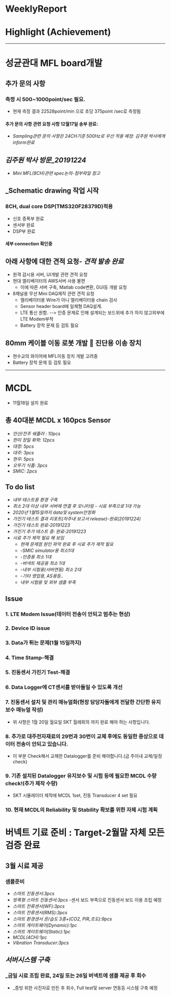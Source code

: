 # WeeklyReport

# Highlight (Achievement)
-----
# 성균관대 MFL board개발
## 추가 문의 사항
### 측정 시 500~1000point/sec 필요.
- 현재 측정 결과 22528point/min 으로 초당 375point /sec로 측정됨
#### 추가 문의 사항 관련 요청 사항 12월17일 송부 완료: 
- _Sampling관련 문의 사항은 24CH기준 500Hz로 우선 적용 예정: 김주원 박사에게 inform완료_
## _김주원 박사 방문_20191224_
- _Mini MFL(8CH)관련 spec논의-첨부파일 참고_
## _Schematic drawing 작업 시작
### 8CH, dual core DSP(TMS320F28379D)적용
- 신호 증폭부 완료
- 센서부 완료
- DSP부 완료
#### 세부 connection 확인중
## 아래 사항에 대한 견적 요청- _견적 발송 완료_
- 원격 감시용 서버, UI개발 관련 견적 요청
- 현대 엘리베이터의 AWS서버 사용 불편
  - 이에 따른 서버 구축, Matlab code변환, GUI등 개발 요청
- 8채널용 무선 Mini DAQ제작 관련 견적 요청
  - 엘리베이터용 Wire가 아니 엘리베이터용 chain 검사
  - Sensor header board에 일체형 DAQ설계.
  - LTE 통신 원함. --> 인증 문제로 인해 설계되는 보드위에 추가 하지 않고외부에 LTE Modem부착
  - Battery 장착 문제 등 검토 필요
## 80mm 케이블 이동 로봇 개발  진단용 이송 장치
- 현수교의 와이어에 MFL이동 장치 개발 고려중
- Battery 장착 문제 등 검토 필요
-----
# MCDL
- 11월18일 설치 완료
## 총 40대분 MCDL x 160pcs Sensor
- _안산/전주 쉐플러 : 10pcs_
- _한미 정밀 화학: 12pcs_
- _대창: 5pcs_
- _대주: 3pcs_
- _현우: 5pcs_
- _오뚜기 식품: 3pcs_
- _SMIC: 2pcs_
## To do list
- _내부 테스트용 환경 구축_
- _최소 2대 이상 내부 서버에 연결 후 모니터링 - 시료 부족으로 1대 가능_
- _2020년 1월15일까지 data및 system안정화_
- _가진기 테스트 결과 리포트(차주내 보고서 release)-완료(20191224)_
- _가진기 테스트 완료-20191223_
- _가진기 추가 테스트 중: 완료-20191223_
- _시료 추가 제작 필요 해 보임_
  - _현재 문제점 원인 파악 완료 후 시료 추가 제작 필요_
  -  -_SMIC simulator용 최소1대_
  -  -_인증용 최소 1대_
  -  -_버넥트 제공용 최소 1대_
  -  -_내부 시험용(서버연동) 최소 2대_
  -  -_기타 영업용, AS용등.._
  - _내부 시험용 및 외부 샘플 부족_
## Issue
### 1. LTE Modem Issue(데이터 전송이 안되고 멈추는 현상)
### 2. Device ID issue
### 3. Data가 튀는 문제(1월 15일까지)
### 4. Time Stamp-해결
### 5. 진동센서 가진기 Test-해결
### 6. Data Logger에 CT센서를 받아들일 수 있도록 개선
### 7. 진동센서 설치 및 관리 매뉴얼화(현장 담당자들에게 전달한 간단한 유지보수 매뉴얼 작성)
- 위 사항은 1월 20일 월요일 SKT 월례회의 까지 완료 해야 하는 사항입니다.

### 8. 추가로 대주전자재료의 29번과 30번이 교체 후에도 동일한 증상으로 데이터 전송이 안되고 있습니다.
- 이 부분 Check해서 교체한 Datalogger를 준비 해야합니다.(금 주이내 교체/일정 check)
### 9. 기존 설치된 Datalogger 유지보수 및 시험 등에 필요한 MCDL 수량 check!(추가 제작 수량)
- SKT 시뮬레이터 제작에 MCDL 1set, 진동 Transducer 4 set 필요
### 10. 현재 MCDL의 Reliability 및 Stability 확보를 위한 자체 시험 계획

# 버넥트 기료 준비 : Target-2월말 자체 모든 검증 완료
## 3월 시료 제공
### 샘플준비
- _스마트 진동센서:3pcs_
- _방폭형 스마트 진동센서:3pcs_
    -센서 보드 부족으로 진동센서 보드 이용 조립 예정
- _스마트 전류센서(WF):3pcs_
- _스마트 전류센서(RMS):3pcs_
- _스마트 환경센서 온/습도 3종+(CO2, PIR,조도):9pcs_
- _스마트 게이트웨이(Dynamic):1pc_
- _스마트 게이트웨이(Static):1pc_
- _MCDL(4CH):1pc_
- _Vibration Transducer:3pcs_
## _서버시스템 구축_
### _금일 시료 조립 완료, 24일 또는 26일 버넥트에 샘플 제공 후 회수
- _증빙 위한 사진자료 만든 후 회수, Full test및 server 연동등 시스템 구축 예정 
